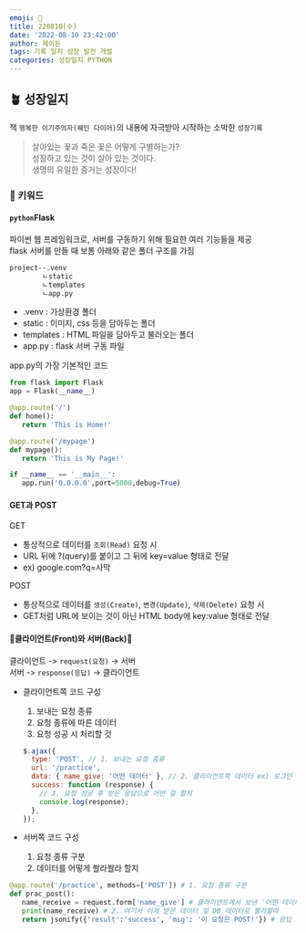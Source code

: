 ```yaml
---
emoji: 🌱
title: 220810(수)
date: '2022-08-10 23:42:00'
author: 제이든
tags: 기록 일지 성장 발전 개발
categories: 성장일지 PYTHON
---
```


## 🪴 성장일지

책 `행복한 이기주의자(웨인 다이어)`의 내용에 자극받아 시작하는 소박한 `성장기록`

> 살아있는 꽃과 죽은 꽃은 어떻게 구별하는가?<br/>
> 성장하고 있는 것이 살아 있는 것이다.<br/>
> 생명의 유일한 증거는 성장이다!

### 🌳 키워드

#### `python`Flask

파이썬 웹 프레임워크로, 서버를 구동하기 위해 필요한 여러 기능들을 제공<br/>
flask 서버를 만들 때 보통 아래와 같은 폴더 구조를 가짐

```zsh
project--.venv
        ㄴstatic
        ㄴtemplates
        ㄴapp.py
```

- .venv : 가상환경 폴더
- static : 이미지, css 등을 담아두는 폴더
- templates : HTML 파일을 담아두고 불러오는 폴더
- app.py : flask 서버 구동 파일

app.py의 가장 기본적인 코드

```python
from flask import Flask
app = Flask(__name__)

@app.route('/')
def home():
   return 'This is Home!'

@app.route('/mypage')
def mypage():
   return 'This is My Page!'

if __name__ == '__main__':
   app.run('0.0.0.0',port=5000,debug=True)
```

#### GET과 POST

GET

- 통상적으로 데이터를 `조회(Read)` 요청 시
- URL 뒤에 ?(query)를 붙이고 그 뒤에 key=value 형태로 전달
- ex) google.com?q=사막

POST

- 통상적으로 데이터를 `생성(Create)`, `변경(Update)`, `삭제(Delete)` 요청 시
- GET처럼 URL에 보이는 것이 아닌 HTML body에 key:value 형태로 전달

#### 🌟클라이언트(Front)와 서버(Back)🌟

클라이언트 -> `request(요청)` -> 서버<br/>
서버 -> `response(응답)` -> 클라이언트

- 클라이언트쪽 코드 구성

  1. 보내는 요청 종류
  2. 요청 종류에 따른 데이터
  3. 요청 성공 시 처리할 것

  ```js
  $.ajax({
    type: 'POST', // 1. 보내는 요청 종류
    url: '/practice',
    data: { name_give: '어떤 데이터' }, // 2. 클라이언트쪽 데이터 ex) 로그인 시 아이디, 비밀번호
    success: function (response) {
      // 3. 요청 성공 후 받은 응답으로 어떤 걸 할지
      console.log(response);
    },
  });
  ```

- 서버쪽 코드 구성

  1. 요청 종류 구분
  2. 데이터를 어떻게 쏼라쏼라 할지

```python
@app.route('/practice', methods=['POST']) # 1. 요청 종류 구분
def prac_post():
   name_receive = request.form['name_give'] # 클라이언트에서 보낸 '어떤 데이터'
   print(name_receive) # 2. 여기서 이제 받은 데이터 및 DB 데이터로 쏼라쏼라
   return jsonify({'result':'success', 'msg': '이 요청은 POST!'}) # 응답 보냄
```

```toc

```
